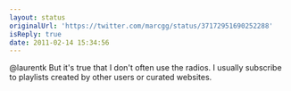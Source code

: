 ```yaml
---
layout: status
originalUrl: 'https://twitter.com/marcgg/status/37172951690252288'
isReply: true
date: 2011-02-14 15:34:56
---
```


@laurentk But it's true that I don't often use the radios. I usually subscribe to playlists created by other users or curated websites.
